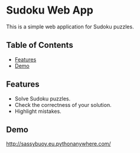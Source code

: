 # Sudoku Web App

This is a simple web application for Sudoku puzzles.

## Table of Contents

- [Features](#features)
- [Demo](#demo)

## Features

- Solve Sudoku puzzles.
- Check the correctness of your solution.
- Highlight mistakes.

## Demo

http://sassybuoy.eu.pythonanywhere.com/
